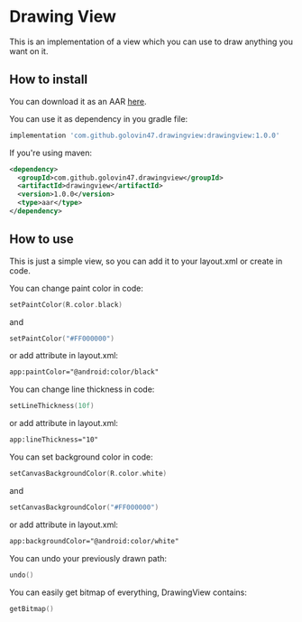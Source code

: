 # Drawing View
This is an implementation of a view which you can use to draw anything you want on it. 
## How to install 
You can download it as an AAR [here](http://central.maven.org/maven2/com/github/golovin47/drawingview/drawingview/1.0.0/drawingview-1.0.0.aar).

You can use it as dependency in you gradle file:
```groovy
implementation 'com.github.golovin47.drawingview:drawingview:1.0.0'
```

If you're using maven:
```xml
<dependency>
  <groupId>com.github.golovin47.drawingview</groupId>
  <artifactId>drawingview</artifactId>
  <version>1.0.0</version>
  <type>aar</type>
</dependency>
```
## How to use
This is just a simple view, so you can add it to your layout.xml or create in code.

You can change paint color in code:
```kotlin
setPaintColor(R.color.black)
```
and
```kotlin
setPaintColor("#FF000000")
```
or add attribute in layout.xml:
```xml
app:paintColor="@android:color/black"
```

You can change line thickness in code:
```kotlin
setLineThickness(10f)
```
or add attribute in layout.xml:
```xml
app:lineThickness="10"
```

You can set background color in code:
```kotlin
setCanvasBackgroundColor(R.color.white)
```
and
```kotlin
setCanvasBackgroundColor("#FF000000")
```
or add attribute in layout.xml:
```xml
app:backgroundColor="@android:color/white"
```

You can undo your previously drawn path:
```kotlin
undo()
```

You can easily get bitmap of everything, DrawingView contains:
```kotlin
getBitmap()
```
